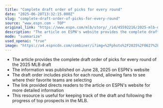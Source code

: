 ```yaml
---
title: "Complete draft order of picks for every round"
date: "2025-06-28T13:32:15.000Z"
slug: "complete-draft-order-of-picks-for-every-round"
source: "www.espn.com - TOP"
original_link: "https://www.espn.com/mlb/story/_/id/45592216/2025-mlb-draft-complete-order-picks-every-round"
description: "The article on ESPN's website provides the complete draft order for every round of the 2025 MLB draft, allowing fans to track their favorite teams' picks and follow top prospects."
mode: "summarize"
used_openai: "true"
image: "https://a4.espncdn.com/combiner/i?img=%2Fphoto%2F2025%2F0627%2Fr1511962_1296x729_16%2D9.jpg"
---
```


- The article provides the complete draft order of picks for every round of the 2025 MLB draft
- The information was published on June 28, 2025 on ESPN's website
- The draft order includes picks for each round, allowing fans to see where their favorite teams are selecting
- The link provided directs readers to the article on ESPN's website for more detailed information
- This resource is useful for keeping track of the draft and following the progress of top prospects in the MLB.